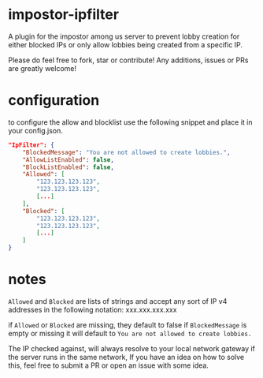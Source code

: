 # impostor-ipfilter
A plugin for the impostor among us server to prevent lobby creation for either blocked IPs or only allow lobbies being created from a specific IP.

Please do feel free to fork, star or contribute! Any additions, issues or PRs are greatly welcome!

# configuration
to configure the allow and blocklist use the following snippet and place it in your config.json.

```json
"IpFilter": {
	"BlockedMessage": "You are not allowed to create lobbies.",
	"AllowListEnabled": false,
	"BlockListEnabled": false,
	"Allowed": [
		"123.123.123.123",
		"123.123.123.123",
		[...]
	],
	"Blocked": [
		"123.123.123.123",
		"123.123.123.123",
		[...]
	]
}
```

# notes
`Allowed` and `Blocked` are lists of strings and accept any sort of IP v4 addresses in the following notation: xxx.xxx.xxx.xxx

if `Allowed` or `Blocked` are missing, they default to false
if `BlockedMessage` is empty or missing it will default to `You are not allowed to create lobbies.`

The IP checked against, will always resolve to your local network gateway if the server runs in the same network,
If you have an idea on how to solve this, feel free to submit a PR or open an issue with some idea.
